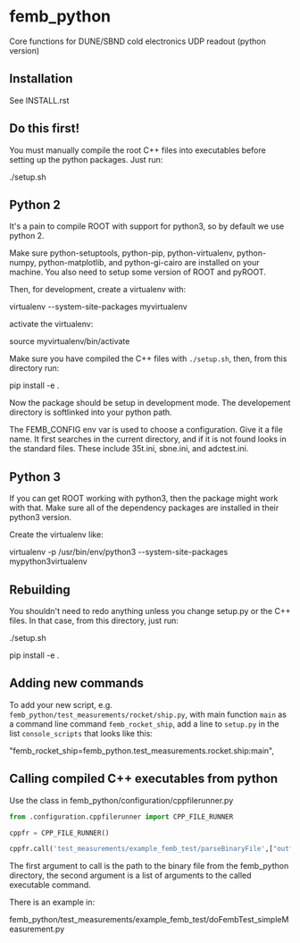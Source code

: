 # femb_python

Core functions for DUNE/SBND cold electronics UDP readout (python version)

## Installation

See INSTALL.rst

## Do this first!

You must manually compile the root C++ files into executables before setting up
the python packages. Just run:

./setup.sh

## Python 2

It's a pain to compile ROOT with support for python3, so by default we use
python 2.

Make sure python-setuptools, python-pip, python-virtualenv, python-numpy,
python-matplotlib, and python-gi-cairo are installed on your machine. You also
need to setup some version of ROOT and pyROOT.

Then, for development, create a virtualenv with:

virtualenv --system-site-packages myvirtualenv

activate the virtualenv:

source myvirtualenv/bin/activate

Make sure you have compiled the C++ files with `./setup.sh`, then, from this
directory run:

pip install -e .

Now the package should be setup in development mode. The developement directory
is softlinked into your python path.

The FEMB_CONFIG env var is used to choose a configuration. Give it a file name.
It first searches in the current directory, and if it is not found looks in the
standard files. These include 35t.ini, sbne.ini, and adctest.ini.

## Python 3

If you can get ROOT working with python3, then the package might work with
that. Make sure all of the dependency packages are installed in their python3
version.

Create the virtualenv like:

virtualenv -p /usr/bin/env/python3 --system-site-packages mypython3virtualenv

## Rebuilding

You shouldn't need to redo anything unless you change setup.py or the C++
files. In that case, from this directory, just run:

./setup.sh

pip install -e .

## Adding new commands

To add your new script, e.g. `femb_python/test_measurements/rocket/ship.py`,
with main function `main` as a command line command `femb_rocket_ship`, add a
line to  `setup.py` in the list `console_scripts` that looks like this:

"femb_rocket_ship=femb_python.test_measurements.rocket.ship:main",

## Calling compiled C++ executables from python

Use the class in femb_python/configuration/cppfilerunner.py

```python
from .configuration.cppfilerunner import CPP_FILE_RUNNER

cppfr = CPP_FILE_RUNNER()

cppfr.call('test_measurements/example_femb_test/parseBinaryFile',["outfilename"])

```

The first argument to call is the path to the binary file from the femb_python
directory, the second argument is a list of arguments to the called executable
command.

There is an example in:

femb_python/test_measurements/example_femb_test/doFembTest_simpleMeasurement.py


